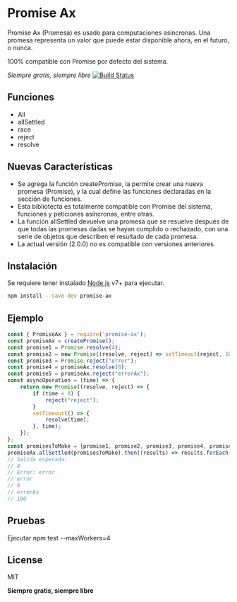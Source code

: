 # Promise Ax
Promise Ax (Promesa) es usado para computaciones asíncronas. Una promesa representa un valor que puede estar disponible ahora, en el futuro, o nunca.

100% compatible con Promise por defecto del sistema.

_Siempre gratis, siempre libre_
[![Build Status](https://travis-ci.org/joemccann/dillinger.svg?branch=master)](https://travis-ci.org/joemccann/dillinger)


## Funciones
- All
- allSettled
- race
- reject
- resolve

## Nuevas Características
- Se agrega la función createPromise, la permite crear una nueva promesa (Promise), y la cual define las funciones declaradas en la sección de funciones.
- Esta bibliotecta es totalmente compatible con Promise del sistema, funciones y peticiones asíncronas, entre otras.
- La función allSettled devuelve una promesa que se resuelve después de que todas las promesas dadas se hayan cumplido o rechazado, con una serie de objetos que describen el resultado de cada promesa.
- La actual versión (2.0.0) no es compatible con versiones anteriores.

## Instalación
Se requiere tener instalado [Node.js](https://nodejs.org/) v7+ para ejecutar.

```sh
npm install --save-dev promise-ax
```

## Ejemplo
```js
const { PromiseAx } = require('promise-ax');
const promiseAx = createPromise();
const promise1 = Promise.resolve(4);
const promise2 = new Promise((resolve, reject) => setTimeout(reject, 100, new Error("error")));
const promise3 = Promise.reject("error");
const promise4 = promiseAx.resolve(8);
const promise5 = promiseAx.reject("errorAx");
const asyncOperation = (time) => {
    return new Promise((resolve, reject) => {
        if (time < 0) {
            reject("reject");
        }
        setTimeout(() => {
            resolve(time);
        }, time);
    });
};
const promisesToMake = [promise1, promise2, promise3, promise4, promise5, asyncOperation(100)];
promiseAx.allSettled(promisesToMake).then((results) => results.forEach((result) => console.log(result)))
// Salida esperada:
// 4
// Error: error
// error
// 8
// errorAx
// 100
```
## Pruebas
Ejecutar npm test --maxWorkers=4

## License
MIT

**Siempre gratis, siempre libre**